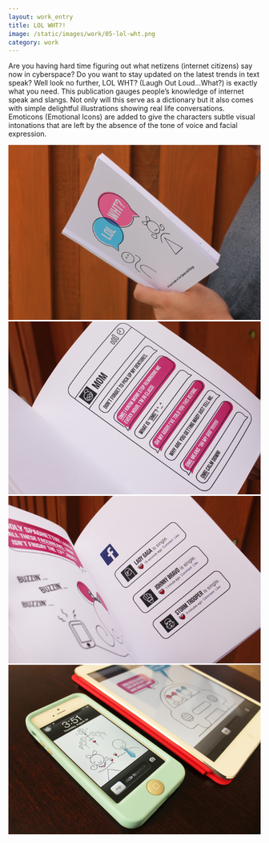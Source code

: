```yaml
---
layout: work_entry
title: LOL WHT?!
image: /static/images/work/05-lol-wht.png
category: work
---
```


Are you having hard time figuring out what netizens (internet citizens) say now in cyberspace? Do you want to stay updated on the latest trends in text speak? Well look no further, LOL WHT? (Laugh Out Loud...What?) is exactly what you need.
This publication gauges people’s knowledge of internet speak and slangs. Not only will this serve as a dictionary but it also comes with simple delightful illustrations showing real life conversations. Emoticons (Emotional Icons) are added to give the characters subtle visual intonations that are left by the absence of the tone of voice and facial expression.

![placeholder](/static/images/work/lol-wht/lol-wht-1.jpg "")
![placeholder](/static/images/work/lol-wht/lol-wht-2.jpg "")
![placeholder](/static/images/work/lol-wht/lol-wht-3.jpg "")
![placeholder](/static/images/work/lol-wht/lol-wht-4.jpg "")
